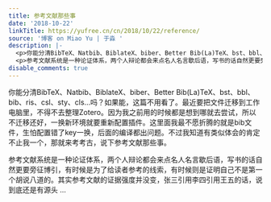 ```yaml
---
title: 参考文献那些事
date: '2018-10-22'
linkTitle: https://yufree.cn/cn/2018/10/22/reference/
source: '博客 on Miao Yu | 于淼 '
description: |-
  <p>你能分清BibTeX、Natbib、BiblateX、biber、Better Bib(La)TeX、bst、bbl、bib、ris、csl、sty、cls…吗？如果能，这篇不用看了。最近要把文件迁移到工作电脑里，不得不去整理Zotero。因为我之前用的时候都是想到哪就去尝试，所以不迁移还好，一换新环境就要重新配置插件。这里面我最不愿折腾的就是bib文件，生怕配置错了key一换，后面的编译都出问题。不过我知道有类似体会的肯定不止我一个，那就来考考古，说下参考文献那些事。</p>
  <p>参考文献系统是一种论证体系，两个人辩论都会来点名人名言歇后语，写书的话自然更要旁征博引，有时候是为了给读者参考的线索，有时候则是证明自己不是第一个胡说八道的。其实参考文献的证据强度并没变，张三引用李四引用王五的话，说到底还是有源头 ...
disable_comments: true
---
```

<p>你能分清BibTeX、Natbib、BiblateX、biber、Better Bib(La)TeX、bst、bbl、bib、ris、csl、sty、cls…吗？如果能，这篇不用看了。最近要把文件迁移到工作电脑里，不得不去整理Zotero。因为我之前用的时候都是想到哪就去尝试，所以不迁移还好，一换新环境就要重新配置插件。这里面我最不愿折腾的就是bib文件，生怕配置错了key一换，后面的编译都出问题。不过我知道有类似体会的肯定不止我一个，那就来考考古，说下参考文献那些事。</p>
<p>参考文献系统是一种论证体系，两个人辩论都会来点名人名言歇后语，写书的话自然更要旁征博引，有时候是为了给读者参考的线索，有时候则是证明自己不是第一个胡说八道的。其实参考文献的证据强度并没变，张三引用李四引用王五的话，说到底还是有源头 ...